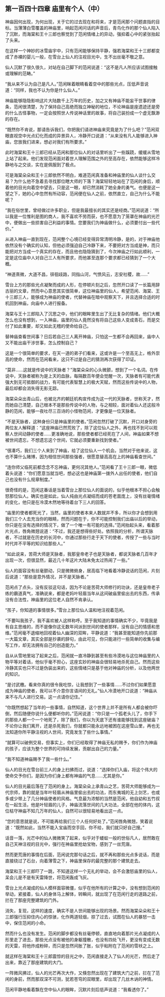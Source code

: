 ## 第一百四十四章 **庙里有个人（中）**

神庙因何出现，为何出现，关于它的过去现在和将来，才是范闲那个问题直指的目标。当薄薄白雪覆盖的神庙里，响起范闲问话的声音后，青鸟化作的那个仙人陷入了沉默，而海棠和王十三郎也察觉到了范闲情绪上的异动，强抑着心中的紧张抬起了头来。

在这样一个神妙的冰雪庙宇中，只有范闲能够保持平静，强若海棠和王十三郎都变成了赤裸的婴儿一般，在雪台上仙人的注视目光中，生不出丝毫不敬之意。

仙人沉默了很久很久，对站在自己脚下的范闲说道：“这不是凡人所应该试图接触或理解的范畴。”

“我从来不认为自己是凡人。”范闲眯着眼睛看着空中的那些光点，压低声音说道：“同样，我也不认为你是什么仙人。”

神庙能够隐隐影响这片大陆数千上万年的历史，加之又有神庙不能妄干世事的律条，范闲很清楚，为了保持自己高绝而独立神秘的地位，不论神庙是座遗迹还是旁的什么古怪事物，一定会按照世人传说神话里的故事，将自己装扮成一个虚无飘渺的存在。

“既然你不肯说，那请告诉我们，你把我们请进神庙来究竟是为了什么吧？”范闲双眼直视空中光点幻化而成的异景异人，冷静开口说道：“从来没有凡人能够进入神庙，您放我们进来，想必对我们有所要求。”

此时海棠和王十三郎已经从范闲和那位仙人的对话里听出了一些蹊跷，缓缓从雪地上站了起来。他们发现范闲面对着世人理解范围之外的至高存在，依然能够这样冷静地与之交谈，实在是佩服到了极点。

可是海棠朵朵和王十三郎依然不明白，难道范闲真准备和神庙里的仙人谈什么交易？为什么他不急着去寻找那位瞎大师的下落？海棠轻轻地站在了范闲的身后，顺着他的目光向着空中望去，只是这一眼，却已然消耗了她全身的勇气。也便是这一望之下，她的心中忽然有所动容，范闲便在仙人之前，依然直立，自己为什么不能呢？

“我在俗世里，曾经做过许多职业，但是我最擅长的其实还是经商。”范闲说道：“所以我是一位惟利是图的商人，我不喜欢不劳而获，也不愿意为了笼罩在神庙的光芒中，便做出一些损害自己利益的事情。您要我们为神庙做什么，必须要付出一些代价。”

从进入神庙一直到现在，范闲整个心境已经变得异常清明冷静，是的，对于神庙他依然没有个确实的认知，但他必须强迫自己冷静下来，不要把对方当成是神，而只能把对方当成一个真实的存在，而且他也隐隐猜到了，今次神庙之行如此顺利，一定是这位庙中人对自己三人有所要求，而他甚至连那个要求都已经猜到了一个大概。

“神道熹微，大道不昌，徘徊歧路，同指山河，气愤风云，志安社稷，故……”

雪台上方的那些光点凝聚而成的人形，在停顿片刻之后，忽然开口读了一长篇用辞古丽的文章，然而中心意思其实很简单，这位神庙里的仙人，希望范闲、海棠、王十三郎三人，能够成为神庙的使者，代替神庙在暗中观察天下，并且选择合适的时机回到神庙，向庙中人进行报备。

海棠与王十三郎陷入了沉思之中，他们的眼眸里生出了无比复杂的情绪。他们大概怎么也没有想到，一入神庙，庙里的仙人竟然没有将自己这些人变成青石，而是交付了如此重要，却又如此无稽的使命给自己。

替神庙查看世间事？日后若自己三人离开神庙，只怕这一生都不会再回来，庙中人又不能出庙干涉世事，怎么控制自己？

这是一个很简单的要求，在天一道的弟子们看来，这或许是一个至高无上，格外崇高的使命，然而在范闲看来，这只不过是自己的猜测再次获得了印证。

“莫非……这就是传说中的天脉者？”海棠朵朵的心头微颤，想到了一个名词。在传说中，天脉者被称为是上天的血脉，每隔数百年便会觉醒一次，天脉者有可能代表强大到无可抵御的战力，有可能代表智慧上的极大天赋，然而这些传说中的人物，最后却都会消失得无影无踪。

海棠朵朵出青山后，也被北齐的朝廷机构宣传成为这一代的天脉者，世称天才，然而她自己清楚，自己根本不是那些传说中的人物，与之相较，面对着仙人还这般冷静的范闲，能够一夜吐尽三百诗的小怪物范闲，才更像是一位天脉者。

“不是天脉者，这种身份只是神庙里的使者。”范闲忽然打破了沉默，开口对身旁的两位友人解释道：“这座神庙已然荒败了，除了这位仙人之外，再也找不到可以观察人世间动静的使者……更准确地说，那些使者都已经死在了人间，神庙如果不想被世间遗忘，不想遗忘这个世间，它就必须要重新找到使者。”

“很凑巧，我们三个人来到了神庙，给了这位仙人一个机会。当然对于他来说，这也不算什么赌博，因为相信世间那些强者，很愿意替高高在上的神庙看查世间。”

“连你师父临死前都念念不忘神庙，更何况其他人。”范闲看了王十三郎一眼，微低着头说道：“你们愿意当就当吧，想必这也是神庙第一拨外人出任的使者，他们自己也没有什么规章制度。”

很奇怪的是，范闲这番话是当着雪台上那位仙人的面说的，似乎他根本不担心会触怒那位仙人。确实也是如此，仙人纯由光点凝结而成的苍老面庞上，没有丝毫情绪的变化，他只是在冷漠木然地等待着台下三人的回答。

“庙里的使者都死光了，当然，庙里的使者本来人数就并不多，所以你才会想到用我们三个人去充当你的眼睛，然而问题在于，你不可能控制我们出庙以后的举动，你只是在没有选择的情况下，做了一个唯一有可能的选择。”范闲抬起头来，看着那片光点，唇角微翘说道：“不过，我还是想得些好处。依照我的分析，所谓天脉者，不过就是在历史的长河中，你通过那些行走于天下的使者，传授了一些与当时时代并不平等的知识给那些人。”

“如此说来，苦荷大师是天脉者，我那皇帝老子也是天脉者，都说天脉者几百年才出现一次，但很显然，最近几十年这片大陆未免太过热闹了一些。”

仙人的面容没有丝毫颤动，只是微微俯身，居高临下地看着冷静说话的范闲，片刻后说道：“那些是意外情况，并不是天脉者。”

范闲点了点头，没有反驳这句话，因为不论是苦荷大师修行的功诀，还是皇帝老子练的霸道真气，准确说来，都是老妈叶轻眉当年从这间破庙里偷出去的东西，传承没有合法性，神庙里的这位老人自然不肯承认。

“孩子，你知道的事情很多。”雪台上那位仙人温和地注视着范闲。

“不要叫我孩子，我不喜欢被人这样称呼。至于我知道的事情确实不少，毕竟我是有自主思维的，而不是像你这无数年间派到世间的使者那样，没有自己的情感和思维。”范闲毫不退缩地回视着仙人幽深的双眸，平静说道：“我甚至能知道你先前那一大篇文章，其实全部是抄袭的辞句，由此可见，你只能进行一些简单的收集与编写工作，却无法拥有自己的创造能力。”

自从从雪地里站了起来之后，范闲就一直冷静到甚至有些冷漠地与这位神庙里的人物平等对着话，他似乎毫不担心，这座玄妙的神庙会很轻易地杀死自己。然而这些冷静其实也只不过是伪装出来的，这些情绪只是基于他对神庙的分析，以及他两世的知识。

“是讨武檄。看来你真的很令我吃惊，让我想到了一些事情……不过你们如果愿意成为神庙的使者，我可以不介意你言语间的无礼。”仙人冷漠地开口说道：“神庙从来不与凡人进行交易。这一点请你记住。”

“你既然想起了当年的一些事情，自然知道，这个世界上并不是所有人都会被你吓倒，然后随便你说什么便都听你的。”范闲说道：“你只是一个孤老头儿了，你手下的那些人都一个一个地死了，除了我们，你以为天底下还有谁能够找到这座破庙？不论你让我们离开，还是杀死我们，你就都只能永远地被困在这座雪山里，再也无法知道你所平静注视的人世间，究竟发生了些什么事情。”

“就算可以破例交易，但事实上，你们已经取得了神庙无私的赐予，你们作为神庙的孩子，应该为整个世界的可持续发展，贡献出自己的力量。”

“我不知道神庙赐予了我一些什么。”

仙人的目光在雪台前三人的身上扫拂而过，说道：“选择你们入庙，将这个伟大的使命交予你们，是因为你们身上都有神庙的气息……尤其是你。”

仙人的目光最后落在了范闲的身上。海棠朵朵上承青山之艺，苦荷大师能够成为一代宗师，靠的就是当年叶轻眉从神庙里偷出去的功法，而东夷城的无上剑艺，也或多或少带上了几分神庙使者的风格。气息最为浓郁的当然是范闲，他自幼和五竹叔在一起生活，他是叶轻眉的儿子，神庙流落世间的几大功法，全部在他的体内，这位枯守神庙不知几万年的仙人，自然可以很轻易地看出这一点。

“您的意思就是说，不可能再给我们三个人任何好处了。”范闲唇角微翘，笑着说道：“既然如此，当然不能入宝庙而空手回，你不给，我们就只好自己搜。”

话音一落，光芒中的仙人微微笑了起来，似乎对于蝼蚁一般的世俗凡人，居然敢在自己天神注视的目光中，强行在神庙里抢劫宝物，感到了一丝荒唐。

然而更荒唐的事情在后面，范闲说完那句话之后，就不再和那些光点多说话，而是直接绕过了石台，向着薄雪之下，神庙里保存的最完整的那个建筑走去。

海棠和王十三郎吓了一跳，不知道这样一个无礼的举动，会不会激怒庙里的仙人，呆会儿是不是有天雷降世，将范闲轰成飞灰。

雪台上光点凝成的仙人模样面容微僵，似乎在他所有的计算之中，没有想到范闲的举动，紧接着，仙人的身体马上解体，转瞬间，就出现了在范闲行走的道路之前，拦在了那座完整建筑的门外。

消失，复现，这样的速度，确实不是人世间能够出现的场景。然而海棠朵朵和王十三郎强行压抑住内心的惊骇，化作两道轻烟，掠了过去，试图在仙人的暴怒一击中，保住范闲的小命。

然而什么也没有发生。范闲的脚步都没有丝毫停顿，直直地向着那片光点凝成的人形里走了进去，那些光点没有被他的身躯撞散，也没有四处飞开，更没有变成无数的天雷，将他炸成粉碎，而只是忽然间胀了胀，似乎粘附在了范闲的雪袄之上。

就这样在海棠和王十三郎震惊的目光之中，范闲直接走入了仙人的光芒，然后走了出来，靠近了那座建筑的大门。

一阵微风拂过，仙人的光芒再次大作，又倏忽然出现在了建筑大门之前，拦在了范闲的身前，然而那双深不可测，犹若苍穹的双眼里，却出现了几丝木讷的神情。

范闲平静地看着飘在空中仙人的眼眸，沉默片刻后低声说道：“我看透你了。”

